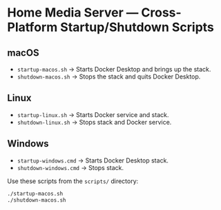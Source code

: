 # Home Media Server — Cross-Platform Startup/Shutdown Scripts

## macOS
- `startup-macos.sh` → Starts Docker Desktop and brings up the stack.
- `shutdown-macos.sh` → Stops the stack and quits Docker Desktop.

## Linux
- `startup-linux.sh` → Starts Docker service and stack.
- `shutdown-linux.sh` → Stops stack and Docker service.

## Windows
- `startup-windows.cmd` → Starts Docker Desktop stack.
- `shutdown-windows.cmd` → Stops stack.

Use these scripts from the `scripts/` directory:
```bash
./startup-macos.sh
./shutdown-macos.sh
```
